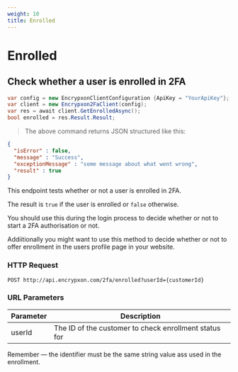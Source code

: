 ```yaml
---
weight: 10
title: Enrolled
---
```


# Enrolled

## Check whether a user is enrolled in 2FA

```csharp
var config = new EncrypxonClientConfiguration {ApiKey = "YourApiKey"};
var client = new Encrypxon2FaClient(config);
var res = await client.GetEnrolledAsync();
bool enrolled = res.Result.Result;
```



> The above command returns JSON structured like this:

```json
{
  "isError" : false,
  "message" : "Success",
  "exceptionMessage" : "some message about what went wrong",
  "result" : true
}
```

This endpoint tests whether or not a user is enrolled in 2FA. 

The result is `true` if the user is enrolled or `false` otherwise.

You should use this during the login process to decide whether or not to start a 2FA authorisation or not.

Addiitionally you might want to use this method to decide whether or not to offer enrollment in the users profile page in your website.

### HTTP Request

`POST http://api.encrypxon.com/2fa/enrolled?userId={customerId}`

### URL Parameters

Parameter | Description
--------- | -----------
userId | The ID of the customer to check enrollment status for

<aside class="success">
Remember — the identifier must be the same string value ass used in the enrollment.
</aside>
